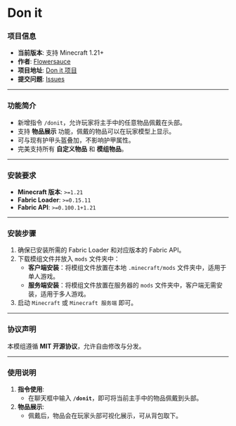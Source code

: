 # Don it

### 项目信息

- **当前版本**: 支持 Minecraft 1.21+
- **作者**: [Flowersauce](https://github.com/flowersauce)
- **项目地址**: [Don it 项目](https://github.com/flowersauce/Don-it)
- **提交问题**: [Issues](https://github.com/flowersauce/Don-it/issues)

---

### 功能简介

- 新增指令 `/donit`，允许玩家将主手中的任意物品佩戴在头部。
- 支持 **物品展示** 功能，佩戴的物品可以在玩家模型上显示。
- 可与现有护甲头盔叠加，不影响护甲属性。
- 完美支持所有 **自定义物品** 和 **模组物品**。

---

### 安装要求

- **Minecraft 版本**: `>=1.21`
- **Fabric Loader**: `>=0.15.11`
- **Fabric API**: `>=0.100.1+1.21`

---

### 安装步骤

1. 确保已安装所需的 Fabric Loader 和对应版本的 Fabric API。
2. 下载模组文件并放入 `mods` 文件夹中：
    - **客户端安装**：将模组文件放置在本地 `.minecraft/mods` 文件夹中，适用于单人游戏。
    - **服务端安装**：将模组文件放置在服务器的 `mods` 文件夹中，客户端无需安装，适用于多人游戏。
3. 启动 `Minecraft` 或 `Minecraft 服务端` 即可。

---

### 协议声明

本模组遵循 **MIT 开源协议**，允许自由修改与分发。

---

### 使用说明

1. **指令使用**:
    - 在聊天框中输入 **`/donit`**，即可将当前主手中的物品佩戴到头部。
2. **物品展示**:
    - 佩戴后，物品会在玩家头部可视化展示，可从背包取下。
